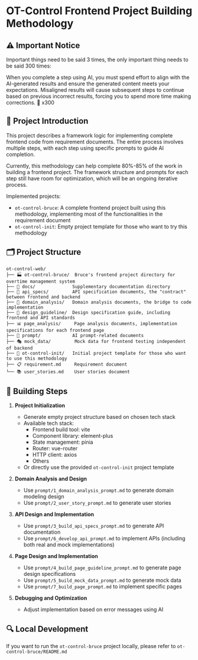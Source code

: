 # OT-Control Frontend Project Building Methodology

## ⚠️ Important Notice

Important things need to be said 3 times, the only important thing needs to be said 300 times:

When you complete a step using AI, you must spend effort to align with the AI-generated results and ensure the generated content meets your expectations. Misaligned results will cause subsequent steps to continue based on previous incorrect results, forcing you to spend more time making corrections. 🔁 x300

## 📖 Project Introduction

This project describes a framework logic for implementing complete frontend code from requirement documents. The entire process involves multiple steps, with each step using specific prompts to guide AI completion.

Currently, this methodology can help complete 80%-85% of the work in building a frontend project. The framework structure and prompts for each step still have room for optimization, which will be an ongoing iterative process.

Implemented projects:
- `ot-control-bruce`: A complete frontend project built using this methodology, implementing most of the functionalities in the requirement document
- `ot-control-init`: Empty project template for those who want to try this methodology

## 🗂️ Project Structure

```
ot-control-web/
├── 🏭 ot-control-bruce/  Bruce's frontend project directory for overtime management system
├── 📝 docs/              Supplementary documentation directory
├── 🎯 api_specs/         API specification documents, the "contract" between frontend and backend
├── 🧩 domain_analysis/   Domain analysis documents, the bridge to code implementation
├── 🎨 design_guideline/  Design specification guide, including frontend and API standards
├── 📊 page_analysis/     Page analysis documents, implementation specifications for each frontend page
├── 🤖 prompt/            AI prompt-related documents
├── 🎭 mock_data/         Mock data for frontend testing independent of backend
├── 🌱 ot-control-init/   Initial project template for those who want to use this methodology
├── 📋 requirement.md     Requirement document
└── 📚 user_stories.md    User stories document
```

## 🚀 Building Steps

1. **Project Initialization**
   - Generate empty project structure based on chosen tech stack
   - Available tech stack:
     - Frontend build tool: vite
     - Component library: element-plus
     - State management: pinia
     - Router: vue-router
     - HTTP client: axios
     - Others
   - Or directly use the provided `ot-control-init` project template

2. **Domain Analysis and Design**
   - Use `prompt/1_domain_analysis_prompt.md` to generate domain modeling design
   - Use `prompt/2_user_story_prompt.md` to generate user stories

3. **API Design and Implementation**
   - Use `prompt/3_build_api_specs_prompt.md` to generate API documentation
   - Use `prompt/6_develop_api_prompt.md` to implement APIs (including both real and mock implementations)

4. **Page Design and Implementation**
   - Use `prompt/4_build_page_guideline_prompt.md` to generate page design specifications
   - Use `prompt/5_build_mock_data_prompt.md` to generate mock data
   - Use `prompt/7_build_page_prompt.md` to implement specific pages

5. **Debugging and Optimization**
   - Adjust implementation based on error messages using AI

## 🔍 Local Development

If you want to run the `ot-control-bruce` project locally, please refer to `ot-control-bruce/README.md`
